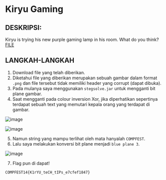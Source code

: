 # Kiryu Gaming
## DESKRIPSI:
Kiryu is trying his new purple gaming lamp in his room. What do you think?
[FILE](https://github.com/jon-brandy/COMPFEST14-BAY-WU/blob/9d6344e6648de4c4c77a170854e8fed48d8ab45c/Asset/Forensics/Kiryu%20Gaming/chall.png)
## LANGKAH-LANGKAH
1. Download file yang telah diberikan.
2. Diketahui file yang diberikan merupakan sebuah gambar dalam format `.png` dan file tersebut tidak memiliki header yang corrupt (dapat dibuka).
3. Pada mulanya saya menggunakan `stegsolve.jar` untuk mengganti bit plane gambar.
4. Saat mengganti pada colour inversion Xor, jika diperhatikan sepertinya terdapat sebuah text yang memutari kepala orang yang terdapat di gambar.

![image](https://user-images.githubusercontent.com/70703371/184531849-a6ac0d07-2dd8-458a-b66b-e4ee4a96c8a5.png)

![image](https://user-images.githubusercontent.com/70703371/184531858-0c120750-54d8-4666-854f-8446e65edacb.png)

5. Namun string yang mampu terlihat oleh mata hanyalah `COMPFEST`.
6. Lalu saya melakukan konversi bit plane menjadi `blue plane 3`.

![image](https://user-images.githubusercontent.com/70703371/184531910-66aaaa82-f73a-4694-81e7-6ae0f9b8f911.png)

7. Flag pun di dapat!

```
COMPFEST14{K1rYU_teCH_tIPs_e7cfef1847}
```
